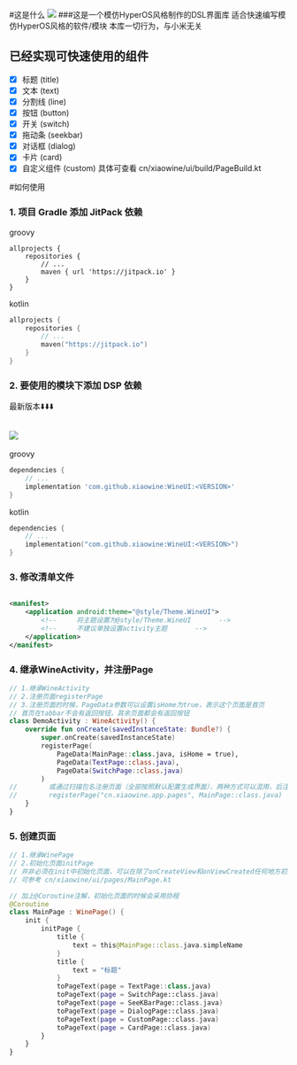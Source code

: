 #这是什么
![](https://cia.hyperos.mi.com/hyperos-homepage/light_hyperos.svg)
###这是一个模仿HyperOS风格制作的DSL界面库
适合快速编写模仿HyperOS风格的软件/模块
本库一切行为，与小米无关

## 已经实现可快速使用的组件

- [x] 标题 (title)
- [x] 文本 (text)
- [x] 分割线 (line)
- [x] 按钮 (button)
- [x] 开关 (switch)
- [x] 拖动条 (seekbar)
- [x] 对话框 (dialog)
- [x] 卡片 (card)
- [x] 自定义组件 (custom)
  具体可查看 cn/xiaowine/ui/build/PageBuild.kt

#如何使用

### 1. 项目 Gradle 添加 JitPack 依赖

groovy

```
allprojects {
    repositories {
        // ...
        maven { url 'https://jitpack.io' }
    }
}
```

kotlin

```kotlin
allprojects {
    repositories {
        // ...
        maven("https://jitpack.io")
    }
}
```

### 2. 要使用的模块下添加 DSP 依赖

最新版本⬇️⬇️⬇️

[![](https://jitpack.io/v/xiaowine/WineUI.svg)](https://jitpack.io/#xiaowine/WineUI/)
---
groovy

```groovy
dependencies {
    // ...
    implementation 'com.github.xiaowine:WineUI:<VERSION>'
}
```

kotlin

```kotlin
dependencies {
    // ...
    implementation("com.github.xiaowine:WineUI:<VERSION>")
}
```

### 3. 修改清单文件

```xml

<manifest>
    <application android:theme="@style/Theme.WineUI">
        <!--     将主题设置为@style/Theme.WineUI       -->
        <!--     不建议单独设置activity主题       -->
    </application>
</manifest>
```

### 4. 继承WineActivity，并注册Page

```kotlin
// 1.继承WineActivity
// 2.注册页面registerPage
// 3.注册页面的时候，PageData参数可以设置isHome为true，表示这个页面是首页
// 首页在tabbar不会有返回按钮，其余页面都会有返回按钮
class DemoActivity : WineActivity() {
    override fun onCreate(savedInstanceState: Bundle?) {
        super.onCreate(savedInstanceState)
        registerPage(
            PageData(MainPage::class.java, isHome = true),
            PageData(TextPage::class.java),
            PageData(SwitchPage::class.java)
        )
//        或通过扫描包名注册页面（全部按照默认配置生成界面），两种方式可以混用，后注册的覆盖先注册的
//        registerPage("cn.xiaowine.app.pages", MainPage::class.java)
    }
}
```

### 5. 创建页面

```kotlin
// 1.继承WinePage
// 2.初始化页面initPage
// 并非必须在init中初始化页面，可以在除了onCreateView和onViewCreated任何地方初始化页面，只需要加上一个reloadPage()方法
// 可参考 cn/xiaowine/ui/pages/MainPage.kt

// 加上@Coroutine注解，初始化页面的时候会采用协程
@Coroutine
class MainPage : WinePage() {
    init {
        initPage {
            title {
                text = this@MainPage::class.java.simpleName
            }
            title {
                text = "标题"
            }
            toPageText(page = TextPage::class.java)
            toPageText(page = SwitchPage::class.java)
            toPageText(page = SeeKBarPage::class.java)
            toPageText(page = DialogPage::class.java)
            toPageText(page = CustomPage::class.java)
            toPageText(page = CardPage::class.java)
        }
    }
}
```